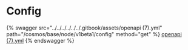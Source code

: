 # Config

{% swagger src="../../../../../../.gitbook/assets/openapi (7).yml" path="/cosmos/base/node/v1beta1/config" method="get" %}
[openapi (7).yml](<../../../../../../.gitbook/assets/openapi (7).yml>)
{% endswagger %}
